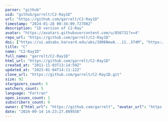 ```yaml
---
parser: "github"
uid: "github/garrelt/C2-Ray1D"
url: "https://github.com/garrelt/C2-Ray1D"
timestamp: "2024-01-28 00:34:09.727802"
description: "1D version of C2-Ray"
avatar: "https://avatars.githubusercontent.com/u/856731?v=4"
repo_url: "https://github.com/garrelt/C2-Ray1D"
doi: ["https://ui.adsabs.harvard.edu/abs/2006NewA...11..374M", "https://ui.adsabs.harvard.edu/abs/2023ascl.soft12022M/abstract"]
title: "C"
name: "C2-Ray1D"
full_name: "garrelt/C2-Ray1D"
html_url: "https://github.com/garrelt/C2-Ray1D"
created_at: "2011-11-03T13:14:59Z"
updated_at: "2023-01-04T14:11:22Z"
clone_url: "https://github.com/garrelt/C2-Ray1D.git"
size: 92
stargazers_count: 5
watchers_count: 5
language: "Fortran"
open_issues_count: 1
subscribers_count: 6
owner: {"html_url": "https://github.com/garrelt", "avatar_url": "https://avatars.githubusercontent.com/u/856731?v=4", "login": "garrelt", "type": "User"}
date: "2024-09-14 14:23:27.089558"
---
```

